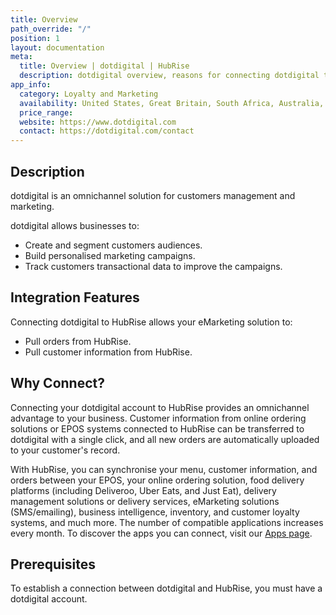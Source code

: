 ```yaml
---
title: Overview
path_override: "/"
position: 1
layout: documentation
meta:
  title: Overview | dotdigital | HubRise
  description: dotdigital overview, reasons for connecting dotdigital to HubRise and summary of integrated features. Synchronise data between your EPOS and your apps.
app_info:
  category: Loyalty and Marketing
  availability: United States, Great Britain, South Africa, Australia, Singapore, Netherlands and Eastern Europe
  price_range:
  website: https://www.dotdigital.com
  contact: https://dotdigital.com/contact
---
```


## Description

dotdigital is an omnichannel solution for customers management and marketing.

dotdigital allows businesses to:

- Create and segment customers audiences.
- Build personalised marketing campaigns.
- Track customers transactional data to improve the campaigns.

## Integration Features

Connecting dotdigital to HubRise allows your eMarketing solution to:

- Pull orders from HubRise.
- Pull customer information from HubRise.

## Why Connect?

Connecting your dotdigital account to HubRise provides an omnichannel advantage to your business. Customer information from online ordering solutions or EPOS systems connected to HubRise can be transferred to dotdigital with a single click, and all new orders are automatically uploaded to your customer's record.

With HubRise, you can synchronise your menu, customer information, and orders between your EPOS, your online ordering solution, food delivery platforms (including Deliveroo, Uber Eats, and Just Eat), delivery management solutions or delivery services, eMarketing solutions (SMS/emailing), business intelligence, inventory, and customer loyalty systems, and much more. The number of compatible applications increases every month. To discover the apps you can connect, visit our [Apps page](/apps).

## Prerequisites

To establish a connection between dotdigital and HubRise, you must have a dotdigital account.
